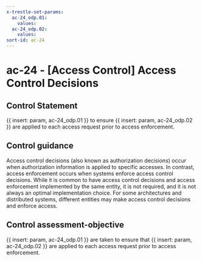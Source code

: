 ```yaml
---
x-trestle-set-params:
  ac-24_odp.01:
    values:
  ac-24_odp.02:
    values:
sort-id: ac-24
---
```


# ac-24 - \[Access Control\] Access Control Decisions

## Control Statement

{{ insert: param, ac-24_odp.01 }} to ensure {{ insert: param, ac-24_odp.02 }} are applied to each access request prior to access enforcement.

## Control guidance

Access control decisions (also known as authorization decisions) occur when authorization information is applied to specific accesses. In contrast, access enforcement occurs when systems enforce access control decisions. While it is common to have access control decisions and access enforcement implemented by the same entity, it is not required, and it is not always an optimal implementation choice. For some architectures and distributed systems, different entities may make access control decisions and enforce access.

## Control assessment-objective

{{ insert: param, ac-24_odp.01 }} are taken to ensure that {{ insert: param, ac-24_odp.02 }} are applied to each access request prior to access enforcement.
